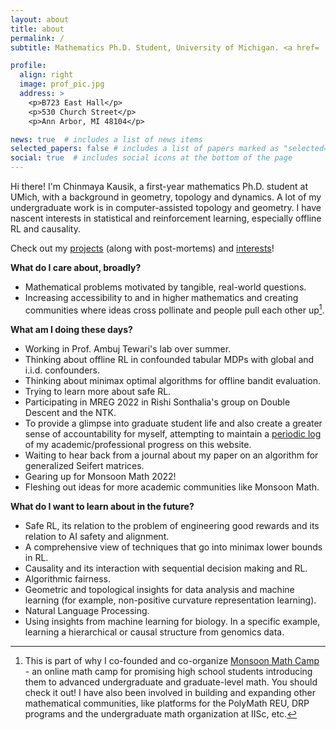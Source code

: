 ```yaml
---
layout: about
title: about
permalink: /
subtitle: Mathematics Ph.D. Student, University of Michigan. <a href= 'https://drive.google.com/file/d/1pV7LDvrkQnjGSgIWx_p1lZVHNNT9oOgp/view?usp=sharing'>Curriculum Vitae</a>.

profile:
  align: right
  image: prof_pic.jpg
  address: >
    <p>B723 East Hall</p>
    <p>530 Church Street</p>
    <p>Ann Arbor, MI 48104</p>

news: true  # includes a list of news items
selected_papers: false # includes a list of papers marked as "selected={true}"
social: true  # includes social icons at the bottom of the page
---
```


Hi there! I'm Chinmaya Kausik, a first-year mathematics Ph.D. student at UMich, with a background in geometry, topology and dynamics. A lot of my undergraduate work is in computer-assisted topology and geometry. I have nascent interests in statistical and reinforcement learning, especially offline RL and causality. 

Check out my [projects](projects) (along with post-mortems) and [interests](more)!

**What do I care about, broadly?** 
* Mathematical problems motivated by tangible, real-world questions.
* Increasing accessibility to and in higher mathematics and creating communities where ideas cross pollinate and people pull each other up[^1].

[^1]: This is part of why I co-founded and co-organize [Monsoon Math Camp](https://www.monsoonmath.org) - an online math camp for promising high school students introducing them to advanced undergraduate and graduate-level math. You should check it out! I have also been involved in building and expanding other mathematical communities, like platforms for the PolyMath REU, DRP programs and the undergraduate math organization at IISc, etc.

**What am I doing these days?**
* Working in Prof. Ambuj Tewari's lab over summer.
* Thinking about offline RL in confounded tabular MDPs with global and i.i.d. confounders.
* Thinking about minimax optimal algorithms for offline bandit evaluation.
* Trying to learn more about safe RL.
* Participating in MREG 2022 in Rishi Sonthalia's group on Double Descent and the NTK.
* To provide a glimpse into graduate student life and also create a greater sense of accountability for myself, attempting to maintain a [periodic log](log) of my academic/professional progress on this website. 
* Waiting to hear back from a journal about my paper on an algorithm for generalized Seifert matrices.
* Gearing up for Monsoon Math 2022!
* Fleshing out ideas for more academic communities like Monsoon Math.

**What do I want to learn about in the future?**
* Safe RL, its relation to the problem of engineering good rewards and its relation to AI safety and alignment.
* A comprehensive view of techniques that go into minimax lower bounds in RL.
* Causality and its interaction with sequential decision making and RL.
* Algorithmic fairness.
* Geometric and topological insights for data analysis and machine learning (for example, non-positive curvature representation learning).
* Natural Language Processing.
* Using insights from machine learning for biology. In a specific example, learning a hierarchical or causal structure from genomics data.
